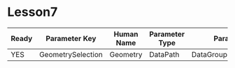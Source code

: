 # Lesson7 #

| Ready | Parameter Key | Human Name | Parameter Type | Parameter Class |
|-------|---------------|------------|-----------------|----------------|
| YES | GeometrySelection | Geometry | DataPath | DataGroupSelectionParameter |
